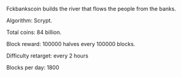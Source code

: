 Fckbankscoin builds the river that flows the people from the banks.



Algorithm: Scrypt.

Total coins: 84 billion.

Block reward: 100000 halves every 100000 blocks.

Difficulty retarget: every 2 hours

Blocks per day: 1800
